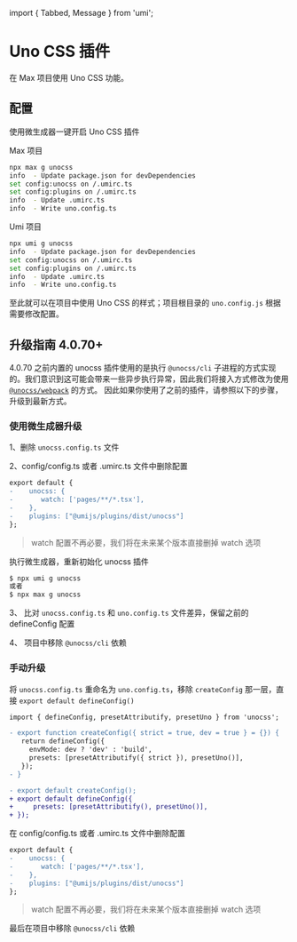 import { Tabbed, Message } from 'umi';

# Uno CSS 插件

在 Max 项目使用 Uno CSS 功能。

## 配置

使用微生成器一键开启 Uno CSS 插件

<Tabbed>

Max 项目

```bash
npx max g unocss
info  - Update package.json for devDependencies
set config:unocss on /.umirc.ts
set config:plugins on /.umirc.ts
info  - Update .umirc.ts
info  - Write uno.config.ts
```

Umi 项目

```bash
npx umi g unocss
info  - Update package.json for devDependencies
set config:unocss on /.umirc.ts
set config:plugins on /.umirc.ts
info  - Update .umirc.ts
info  - Write uno.config.ts
```

</Tabbed>

至此就可以在项目中使用 Uno CSS 的样式；项目根目录的 `uno.config.js` 根据需要修改配置。


## 升级指南 4.0.70+

4.0.70 之前内置的 unocss 插件使用的是执行 `@unocss/cli` 子进程的方式实现的。我们意识到这可能会带来一些异步执行异常，因此我们将接入方式修改为使用 [`@unocss/webpack`](https://unocss.dev/integrations/webpack) 的方式。
因此如果你使用了之前的插件，请参照以下的步骤，升级到最新方式。

### 使用微生成器升级

1、删除 `unocss.config.ts` 文件

2、config/config.ts 或者 .umirc.ts 文件中删除配置 

```diff
export default { 
-    unocss: {
-       watch: ['pages/**/*.tsx'],
-    }, 
-    plugins: ["@umijs/plugins/dist/unocss"] 
};
```

> watch 配置不再必要，我们将在未来某个版本直接删掉 watch 选项

执行微生成器，重新初始化 unocss 插件

```bash
$ npx umi g unocss
或者
$ npx max g unocss
```

3、 比对 `unocss.config.ts` 和  `uno.config.ts` 文件差异，保留之前的 defineConfig 配置

4、 项目中移除 `@unocss/cli` 依赖

### 手动升级

将 `unocss.config.ts` 重命名为 `uno.config.ts`，移除 `createConfig` 那一层，直接 `export default defineConfig()`

```diff
import { defineConfig, presetAttributify, presetUno } from 'unocss';

- export function createConfig({ strict = true, dev = true } = {}) {
   return defineConfig({
     envMode: dev ? 'dev' : 'build',
     presets: [presetAttributify({ strict }), presetUno()],
   });
- }

- export default createConfig();
+ export default defineConfig({
+     presets: [presetAttributify(), presetUno()],
+ });
```

在 config/config.ts 或者 .umirc.ts 文件中删除配置 

```diff
export default { 
-    unocss: {
-       watch: ['pages/**/*.tsx'],
-    }, 
-    plugins: ["@umijs/plugins/dist/unocss"] 
};
```

> watch 配置不再必要，我们将在未来某个版本直接删掉 watch 选项

最后在项目中移除 `@unocss/cli` 依赖